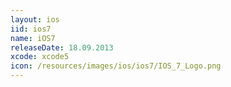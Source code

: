 ```yaml
---
layout: ios
iid: ios7
name: iOS7
releaseDate: 18.09.2013
xcode: xcode5
icon: /resources/images/ios/ios7/IOS_7_Logo.png
---
```



